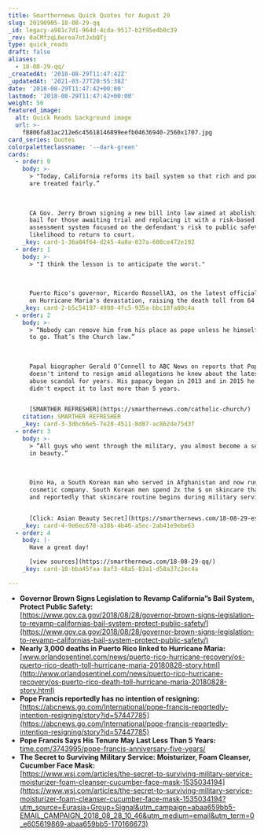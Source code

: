 ```yaml
---
title: Smarthernews Quick Quotes for August 29
slug: 20190905-18-08-29-qq
_id: legacy-a981c7d1-964d-4cda-9517-b2f95e4b0c39
_rev: 0aCMfzqL0erea7otJxbQTj
type: quick_reads
draft: false
aliases:
  - 18-08-29-qq/
_createdAt: '2018-08-29T11:47:42Z'
_updatedAt: '2021-03-27T20:55:38Z'
date: '2018-08-29T11:47:42+00:00'
lastmod: '2018-08-29T11:47:42+00:00'
weight: 50
featured_image:
  alt: Quick Reads background image
  url: >-
    f8806fa81ac212e6c45618146899eefb04636940-2560x1707.jpg
card_series: Quotes
colorpaletteclassname: '--dark-green'
cards:
  - order: 0
    body: >-
      > "Today, California reforms its bail system so that rich and poor alike
      are treated fairly.”  
        
        
        
      CA Gov. Jerry Brown signing a new bill into law aimed at abolishing money
      bail for those awaiting trial and replacing it with a risk-based
      assessment system focused on the defendant's risk to public safety and
      likelihood to return to court.
    _key: card-1-36a84f64-d245-4a8a-837a-608ce472e192
  - order: 1
    body: >-
      > "I think the lesson is to anticipate the worst."  
        
        
        
      Puerto Rico's governor, Ricardo RossellA3, on the latest official figures
      on Hurricane Maria's devastation, raising the death toll from 64 to 2,975.
    _key: card-2-b5c54197-4990-4fc5-935a-bbc18fa80c4a
  - order: 2
    body: >-
      > “Nobody can remove him from his place as pope unless he himself decides
      to go. That’s the Church law.”  
        
        
        
      Papal biographer Gerald O’Connell to ABC News on reports that Pope Francis
      doesn't intend to resign amid allegations he knew about the latest clergy
      abuse scandal for years. His papacy began in 2013 and in 2015 he said he
      didn't expect it to last more than 5 years.


      [SMARTHER REFRESHER](https://smarthernews.com/catholic-church/)
    citation: SMARTHER REFRESHER
    _key: card-3-3dbc66e5-7e28-4511-8d87-ac862de75d3f
  - order: 3
    body: >-
      > “All guys who went through the military, you almost become a semi-expert
      in beauty.”  
        
        
        
      Dino Ha, a South Korean man who served in Afghanistan and now runs a
      cosmetic company. South Korean men spend 2x the $ on skincare than others
      and reportedly that skincare routine begins during military service.


      [Click: Asian Beauty Secret](https://smarthernews.com/18-08-29-essence/)
    _key: card-4-9e6ec678-a38b-4b46-a5ec-2ab41e9ebe63
  - order: 4
    body: |-
      Have a great day!

      [view sources](https://smarthernews.com/18-08-29-qq/)
    _key: card-10-bba45faa-8af3-48a5-83a1-d58a37c2ec4a

---
```

* **Governor Brown Signs Legislation to Revamp California”s Bail System, Protect Public Safety:**  
[https://www.gov.ca.gov/2018/08/28/governor-brown-signs-legislation-to-revamp-californias-bail-system-protect-public-safety/](https://www.gov.ca.gov/2018/08/28/governor-brown-signs-legislation-to-revamp-californias-bail-system-protect-public-safety/)
* **Nearly 3,000 deaths in Puerto Rico linked to Hurricane Maria:**  
[www.orlandosentinel.com/news/puerto-rico-hurricane-recovery/os-puerto-rico-death-toll-hurricane-maria-20180828-story.html](http://www.orlandosentinel.com/news/puerto-rico-hurricane-recovery/os-puerto-rico-death-toll-hurricane-maria-20180828-story.html)
* **Pope Francis reportedly has no intention of resigning:**  
[https://abcnews.go.com/International/pope-francis-reportedly-intention-resigning/story?id=57447785](https://abcnews.go.com/International/pope-francis-reportedly-intention-resigning/story?id=57447785)
* **Pope Francis Says His Tenure May Last Less Than 5 Years:**  
[time.com/3743995/pope-francis-anniversary-five-years/](http://time.com/3743995/pope-francis-anniversary-five-years/)
* **The Secret to Surviving Military Service: Moisturizer, Foam Cleanser, Cucumber Face Mask:**  
[https://www.wsj.com/articles/the-secret-to-surviving-military-service-moisturizer-foam-cleanser-cucumber-face-mask-1535034194](https://www.wsj.com/articles/the-secret-to-surviving-military-service-moisturizer-foam-cleanser-cucumber-face-mask-1535034194?utm_source=Eurasia+Group+Signal&utm_campaign=abaa659bb5-EMAIL_CAMPAIGN_2018_08_28_10_46&utm_medium=email&utm_term=0_e605619869-abaa659bb5-170166673)